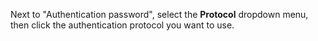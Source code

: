 Next to "Authentication password", select the **Protocol** dropdown menu, then click the authentication protocol you want to use.

